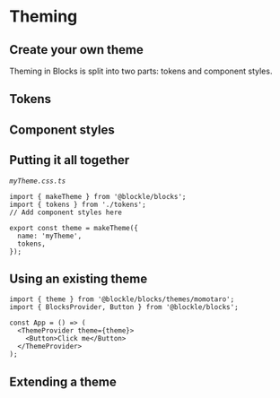 # Theming

## Create your own theme

Theming in Blocks is split into two parts: tokens and component styles.

## Tokens

## Component styles

## Putting it all together

_`myTheme.css.ts`_

```tsx
import { makeTheme } from '@blockle/blocks';
import { tokens } from './tokens';
// Add component styles here

export const theme = makeTheme({
  name: 'myTheme',
  tokens,
});
```

## Using an existing theme

```tsx
import { theme } from '@blockle/blocks/themes/momotaro';
import { BlocksProvider, Button } from '@blockle/blocks';

const App = () => (
  <ThemeProvider theme={theme}>
    <Button>Click me</Button>
  </ThemeProvider>
);
```

## Extending a theme
